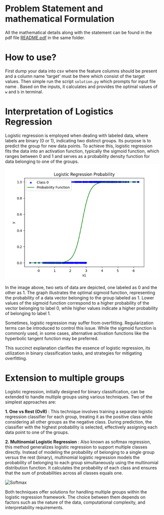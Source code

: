 # Problem Statement and mathematical Formulation

All the mathematical details along with the statement can be found in the pdf file [README.pdf](https://github.com/sineshashi/ConvexOptimization/edit/main/logistics_regression/README.) in the same folder.

# How to use?

First dump your data into csv where the feature columns should be present and a column name 'target' must be there which consist of the target values. Then simple run the script `solution.py` which prompts for input file name . Based on the inputs, it calculates and provides the optimal values of `w` and `b` in terminal.

# Interpretation of Logistics Regression

Logistic regression is employed when dealing with labeled data, where labels are binary (0 or 1), indicating two distinct groups. Its purpose is to predict the group for new data points. To achieve this, logistic regression fits the data into an activation function, typically the sigmoid function, which ranges between 0 and 1 and serves as a probability density function for data belonging to one of the groups.![1718020783978](image/README/1718020783978.png)

In the image above, two sets of data are depicted, one labeled as 0 and the other as 1. The graph illustrates the optimal sigmoid function, representing the probability of a data vector belonging to the group labeled as 1. Lower values of the sigmoid function correspond to a higher probability of the vector belonging to label 0, while higher values indicate a higher probability of belonging to label 1.

Sometimes, logistic regression may suffer from overfitting. Regularization terms can be introduced to control this issue. While the sigmoid function is commonly used, in some cases, alternative activation functions like the hyperbolic tangent function may be preferred.

This succinct explanation clarifies the essence of logistic regression, its utilization in binary classification tasks, and strategies for mitigating overfitting.

# Extension to multiple groups

Logistic regression, initially designed for binary classification, can be extended to handle multiple groups using various techniques. Two of the simplest approaches are:

**1. One vs Rest (OvR)** : This technique involves training a separate logistic regression classifier for each group, treating it as the positive class while considering all other groups as the negative class. During prediction, the classifier with the highest probability is selected, effectively assigning each data point to one of the groups.

**2. Multinomial Logistic Regression** : Also known as softmax regression, this method generalizes logistic regression to support multiple classes directly. Instead of modeling the probability of belonging to a single group versus the rest (binary), multinomial logistic regression models the probability of belonging to each group simultaneously using the multinomial distribution function. It calculates the probability of each class and ensures that the sum of probabilities across all classes equals one.

![Softmax](https://latex.codecogs.com/svg.image?%5Cdpi%7B300%7D%20%5Cfn_phv%20%5Csmall%20%5Ctext%7Bsoftmax%20function%3A%20%7D%20%5Cfrac%7Be%5E%7Bz_i%7D%7D%7B%5Csum_%7Bi%7D%20e%5E%7Bz_i%7D%7D)

Both techniques offer solutions for handling multiple groups within the logistic regression framework. The choice between them depends on factors such as the nature of the data, computational complexity, and interpretability requirements.
